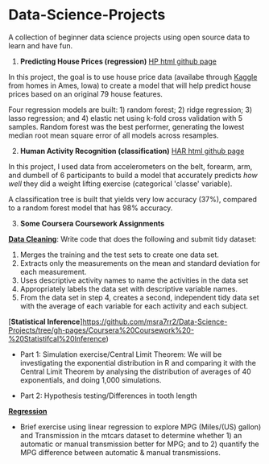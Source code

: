 # Data-Science-Projects

A collection of beginner data science projects using open source data to learn and have fun. 

1. **Predicting House Prices (regression)** [HP html github page](https://msra7rr2.github.io/Data-Science-Projects/House-Prices/index_housing_prices.html)

In this project, the goal is to use house price data (availabe through [Kaggle](https://www.kaggle.com/c/house-prices-advanced-regression-techniques) from homes in Ames, Iowa) to create a model that will help predict house prices based on an original 79 house features.

Four regression models are built: 1) random forest; 2) ridge regression; 3) lasso regression; and 4) elastic net using k-fold cross validation with 5 samples. Random forest was the best performer, generating the lowest median root mean square error of all models across resamples.

2. **Human Activity Recognition (classification)** [HAR html github page](https://msra7rr2.github.io/Data-Science-Projects/Human-Activity-Recognition/index.html)

In this project, I used data from accelerometers on the belt, forearm, arm, and dumbell of 6 participants to build a model that accurately predicts *how well* they did a weight lifting exercise (categorical 'classe' variable).

A classification tree is built that yields very low accuracy (37%), compared to a random forest model that has 98% accuracy.


3. **Some Coursera Coursework Assignments** 

[**Data Cleaning**](https://github.com/msra7rr2/Data-Science-Projects/tree/gh-pages/Coursera%20Coursework%20-%20Data%20Cleaning): Write code that does the following and submit tidy dataset: 
1. Merges the training and the test sets to create one data set.
2. Extracts only the measurements on the mean and standard deviation for each measurement.
3. Uses descriptive activity names to name the activities in the data set
4. Appropriately labels the data set with descriptive variable names.
5. From the data set in step 4, creates a second, independent tidy data set with the average of each variable for each activity and each subject.

[**Statistical Inference**]https://github.com/msra7rr2/Data-Science-Projects/tree/gh-pages/Coursera%20Coursework%20-%20Statistifcal%20Inference)

+ Part 1: Simulation exercise/Central Limit Theorem: We will be investigating the exponential distribution in R and comparing it with the Central Limit Theorem by analysing the distribution of averages of 40 exponentials, and doing 1,000 simulations.

+ Part 2: Hypothesis testing/Differences in tooth length

[**Regression**](https://github.com/msra7rr2/Data-Science-Projects/tree/gh-pages/Coursera%20Coursework%20-%20Regression)

+ Brief exercise using linear regression to explore MPG (Miles/(US) gallon) and Transmission in the mtcars dataset to determine whether 1) an automatic or manual transmission better for MPG; and to 2) quantify the MPG difference between automatic & manual transmissions.


